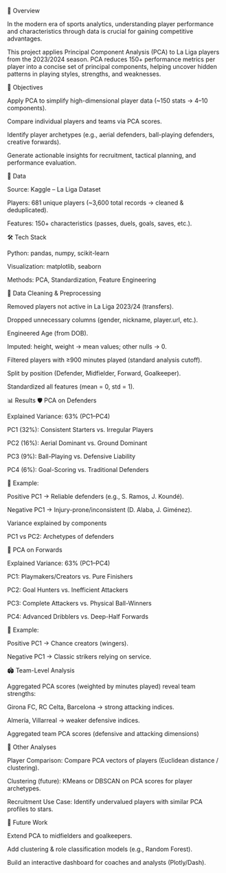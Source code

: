 📌 Overview

In the modern era of sports analytics, understanding player performance and characteristics through data is crucial for gaining competitive advantages.

This project applies Principal Component Analysis (PCA) to La Liga players from the 2023/2024 season. PCA reduces 150+ performance metrics per player into a concise set of principal components, helping uncover hidden patterns in playing styles, strengths, and weaknesses.

🎯 Objectives

Apply PCA to simplify high-dimensional player data (~150 stats → 4–10 components).

Compare individual players and teams via PCA scores.

Identify player archetypes (e.g., aerial defenders, ball-playing defenders, creative forwards).

Generate actionable insights for recruitment, tactical planning, and performance evaluation.

📂 Data

Source: Kaggle – La Liga Dataset

Players: 681 unique players (~3,600 total records → cleaned & deduplicated).

Features: 150+ characteristics (passes, duels, goals, saves, etc.).

🛠️ Tech Stack

Python: pandas, numpy, scikit-learn

Visualization: matplotlib, seaborn

Methods: PCA, Standardization, Feature Engineering

🔧 Data Cleaning & Preprocessing

Removed players not active in La Liga 2023/24 (transfers).

Dropped unnecessary columns (gender, nickname, player.url, etc.).

Engineered Age (from DOB).

Imputed: height, weight → mean values; other nulls → 0.

Filtered players with ≥900 minutes played (standard analysis cutoff).

Split by position (Defender, Midfielder, Forward, Goalkeeper).

Standardized all features (mean = 0, std = 1).

📊 Results
🛡️ PCA on Defenders

Explained Variance: 63% (PC1–PC4)

PC1 (32%): Consistent Starters vs. Irregular Players

PC2 (16%): Aerial Dominant vs. Ground Dominant

PC3 (9%): Ball-Playing vs. Defensive Liability

PC4 (6%): Goal-Scoring vs. Traditional Defenders

📌 Example:

Positive PC1 → Reliable defenders (e.g., S. Ramos, J. Koundé).

Negative PC1 → Injury-prone/inconsistent (D. Alaba, J. Giménez).


Variance explained by components


PC1 vs PC2: Archetypes of defenders

🎯 PCA on Forwards

Explained Variance: 63% (PC1–PC4)

PC1: Playmakers/Creators vs. Pure Finishers

PC2: Goal Hunters vs. Inefficient Attackers

PC3: Complete Attackers vs. Physical Ball-Winners

PC4: Advanced Dribblers vs. Deep-Half Forwards

📌 Example:

Positive PC1 → Chance creators (wingers).

Negative PC1 → Classic strikers relying on service.




🏟️ Team-Level Analysis

Aggregated PCA scores (weighted by minutes played) reveal team strengths:

Girona FC, RC Celta, Barcelona → strong attacking indices.

Almería, Villarreal → weaker defensive indices.


Aggregated team PCA scores (defensive and attacking dimensions)

🔎 Other Analyses

Player Comparison: Compare PCA vectors of players (Euclidean distance / clustering).

Clustering (future): KMeans or DBSCAN on PCA scores for player archetypes.

Recruitment Use Case: Identify undervalued players with similar PCA profiles to stars.

🚀 Future Work

Extend PCA to midfielders and goalkeepers.

Add clustering & role classification models (e.g., Random Forest).

Build an interactive dashboard for coaches and analysts (Plotly/Dash).
